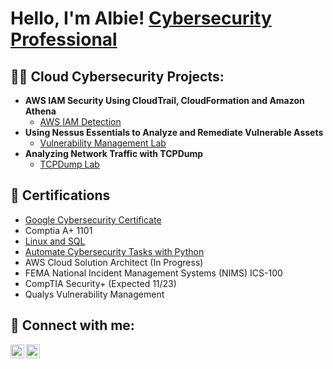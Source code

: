 <h1>Hello, I'm Albie! <a href="[https://www.linkedin.com/in/joshmadakor/](https://www.linkedin.com/in/albert-gaguski-1b80bb23a/)">Cybersecurity Professional</a></h1>

<h2>👨‍💻 Cloud Cybersecurity Projects:</h2>

- <b>AWS IAM Security Using CloudTrail, CloudFormation and Amazon Athena</b>
  - [AWS IAM Detection](https://github.com/AlbieGaguski/AWS-IAM-Security-Workshop/tree/main)
- <b>Using Nessus Essentials to Analyze and Remediate Vulnerable Assets</b>
  - [Vulnerability Management Lab](https://github.com/AlbieGaguski/NessusVulManage/tree/main)
- <b>Analyzing Network Traffic with TCPDump</b>
  - [TCPDump Lab](https://github.com/AlbieGaguski/Analyzing-Network-Traffic-with-TCPDump/tree/main)

<h2>📜 Certifications</h2>

- [Google Cybersecurity Certificate](https://www.credly.com/badges/bea17706-dcc6-4f96-9b75-4eb32711925c/linked_in_profile)
- Comptia A+ 1101
- [Linux and SQL](https://www.coursera.org/account/accomplishments/certificate/ES7Z7SV9MHDX)
- [Automate Cybersecurity Tasks with Python](https://www.coursera.org/account/accomplishments/certificate/JKNCDNNYW2GS)
- AWS Cloud Solution Architect (In Progress)
- FEMA National Incident Management Systems (NIMS) ICS-100
- CompTIA Security+ (Expected 11/23)
- Qualys Vulnerability Management


<h2> 🤳 Connect with me:</h2>

[<img align="left" alt="JoshMadakor | LinkedIn" width="22px" src="https://cdn.jsdelivr.net/npm/simple-icons@v3/icons/linkedin.svg" />][linkedin]
[<img align="left" alt="JoshMadakor | Instagram" width="22px" src="https://cdn.jsdelivr.net/npm/simple-icons@v3/icons/instagram.svg" />][instagram]

[twitter]: https://twitter.com/joshmadakor
[instagram]: https://www.instagram.com/albiegee/
[linkedin]: https://www.linkedin.com/in/albert-gaguski-1b80bb23a/

<!--
**joshmadakor1/joshmadakor1** is a ✨ _special_ ✨ repository because its `README.md` (this file) appears on your GitHub profile.

Here are some ideas to get you started:

- 🔭 I’m currently working on ...
- 🌱 I’m currently learning ...
- 👯 I’m looking to collaborate on ...
- 🤔 I’m looking for help with ...
- 💬 Ask me about ...
- 📫 How to reach me: ...
- 😄 Pronouns: ...
- ⚡ Fun fact: ...
-->
